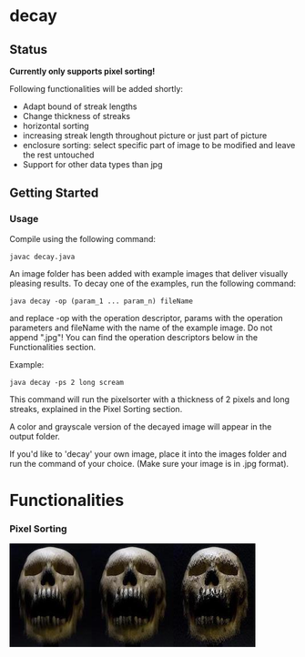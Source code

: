 # decay
## Status
**Currently only supports pixel sorting!**

Following functionalities will be added shortly:

* Adapt bound of streak lengths
* Change thickness of streaks
* horizontal sorting
* increasing streak length throughout picture or just part of picture
* enclosure sorting: select specific part of image to be modified and leave the rest untouched
* Support for other data types than jpg


## Getting Started
### Usage
Compile using the following command:

```
javac decay.java
```
An image folder has been added with example images that deliver visually pleasing results. To decay one of the examples, run the following command:  

```
java decay -op (param_1 ... param_n) fileName
```  

and replace -op with the operation descriptor, params with the operation parameters and fileName with the name of the example image. Do not append ".jpg"! You can find the operation descriptors below in the Functionalities section.

Example:  

```
java decay -ps 2 long scream
```  
This command will run the pixelsorter with a thickness of 2 pixels and long streaks, explained in the Pixel Sorting section.

A color and grayscale version of the decayed image will appear in the output folder.

If you'd like to 'decay' your own image, place it into the images folder and run the command of your choice. (Make sure your image is in .jpg format).


# Functionalities
### Pixel Sorting

![t1](https://raw.githubusercontent.com/felixschmetz/decay/master/examples/thickness/t1.jpg)![t2](https://raw.githubusercontent.com/felixschmetz/decay/master/examples/thickness/t2.jpg)![t10](https://raw.githubusercontent.com/felixschmetz/decay/master/examples/thickness/t10.jpg)


